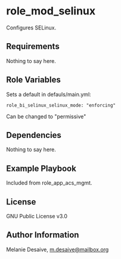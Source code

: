 role_mod_selinux
=========

Configures SELinux.

Requirements
------------

Nothing to say here.

Role Variables
--------------

Sets a default in defauls/main.yml:
```
role_bi_selinux_selinux_mode: "enforcing"
```
Can be changed to "permissive"

Dependencies
------------

Nothing to say here.

Example Playbook
----------------

Included from role_app_acs_mgmt.

License
-------

GNU Public License v3.0

Author Information
------------------

Melanie Desaive, m.desaive@mailbox.org
